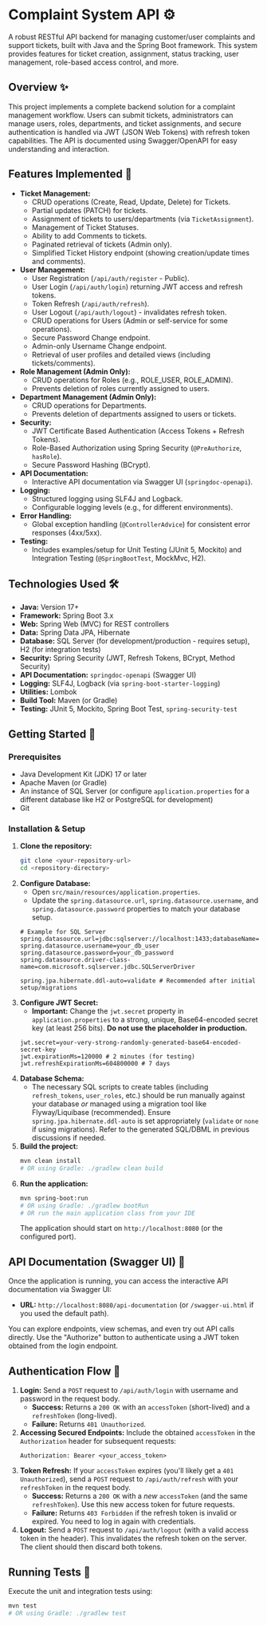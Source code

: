 # Complaint System API ⚙️

A robust RESTful API backend for managing customer/user complaints and support tickets, built with Java and the Spring Boot framework. This system provides features for ticket creation, assignment, status tracking, user management, role-based access control, and more.

## Overview ✨

This project implements a complete backend solution for a complaint management workflow. Users can submit tickets, administrators can manage users, roles, departments, and ticket assignments, and secure authentication is handled via JWT (JSON Web Tokens) with refresh token capabilities. The API is documented using Swagger/OpenAPI for easy understanding and interaction.

## Features Implemented 🚀

* **Ticket Management:**
    * CRUD operations (Create, Read, Update, Delete) for Tickets.
    * Partial updates (PATCH) for tickets.
    * Assignment of tickets to users/departments (via `TicketAssignment`).
    * Management of Ticket Statuses.
    * Ability to add Comments to tickets.
    * Paginated retrieval of tickets (Admin only).
    * Simplified Ticket History endpoint (showing creation/update times and comments).
* **User Management:**
    * User Registration (`/api/auth/register` - Public).
    * User Login (`/api/auth/login`) returning JWT access and refresh tokens.
    * Token Refresh (`/api/auth/refresh`).
    * User Logout (`/api/auth/logout`) - invalidates refresh token.
    * CRUD operations for Users (Admin or self-service for some operations).
    * Secure Password Change endpoint.
    * Admin-only Username Change endpoint.
    * Retrieval of user profiles and detailed views (including tickets/comments).
* **Role Management (Admin Only):**
    * CRUD operations for Roles (e.g., ROLE_USER, ROLE_ADMIN).
    * Prevents deletion of roles currently assigned to users.
* **Department Management (Admin Only):**
    * CRUD operations for Departments.
    * Prevents deletion of departments assigned to users or tickets.
* **Security:**
    * JWT Certificate Based Authentication (Access Tokens + Refresh Tokens).
    * Role-Based Authorization using Spring Security (`@PreAuthorize`, `hasRole`).
    * Secure Password Hashing (BCrypt).
* **API Documentation:**
    * Interactive API documentation via Swagger UI (`springdoc-openapi`).
* **Logging:**
    * Structured logging using SLF4J and Logback.
    * Configurable logging levels (e.g., for different environments).
* **Error Handling:**
    * Global exception handling (`@ControllerAdvice`) for consistent error responses (4xx/5xx).
* **Testing:**
    * Includes examples/setup for Unit Testing (JUnit 5, Mockito) and Integration Testing (`@SpringBootTest`, MockMvc, H2).

## Technologies Used 🛠️

* **Java:** Version 17+
* **Framework:** Spring Boot 3.x
* **Web:** Spring Web (MVC) for REST controllers
* **Data:** Spring Data JPA, Hibernate
* **Database:** SQL Server (for development/production - requires setup), H2 (for integration tests)
* **Security:** Spring Security (JWT, Refresh Tokens, BCrypt, Method Security)
* **API Documentation:** `springdoc-openapi` (Swagger UI)
* **Logging:** SLF4J, Logback (via `spring-boot-starter-logging`)
* **Utilities:** Lombok
* **Build Tool:** Maven (or Gradle)
* **Testing:** JUnit 5, Mockito, Spring Boot Test, `spring-security-test`

## Getting Started 🏁

### Prerequisites

* Java Development Kit (JDK) 17 or later
* Apache Maven (or Gradle)
* An instance of SQL Server (or configure `application.properties` for a different database like H2 or PostgreSQL for development)
* Git

### Installation & Setup

1.  **Clone the repository:**
    ```bash
    git clone <your-repository-url>
    cd <repository-directory>
    ```
2.  **Configure Database:**
    * Open `src/main/resources/application.properties`.
    * Update the `spring.datasource.url`, `spring.datasource.username`, and `spring.datasource.password` properties to match your database setup.
    ```properties
    # Example for SQL Server
    spring.datasource.url=jdbc:sqlserver://localhost:1433;databaseName=complaint_system_db;encrypt=true;trustServerCertificate=true;
    spring.datasource.username=your_db_user
    spring.datasource.password=your_db_password
    spring.datasource.driver-class-name=com.microsoft.sqlserver.jdbc.SQLServerDriver

    spring.jpa.hibernate.ddl-auto=validate # Recommended after initial setup/migrations
    ```
3.  **Configure JWT Secret:**
    * **Important:** Change the `jwt.secret` property in `application.properties` to a strong, unique, Base64-encoded secret key (at least 256 bits). **Do not use the placeholder in production.**
    ```properties
    jwt.secret=your-very-strong-randomly-generated-base64-encoded-secret-key
    jwt.expirationMs=120000 # 2 minutes (for testing)
    jwt.refreshExpirationMs=604800000 # 7 days
    ```
4.  **Database Schema:**
    * The necessary SQL scripts to create tables (including `refresh_tokens`, `user_roles`, etc.) should be run manually against your database *or* managed using a migration tool like Flyway/Liquibase (recommended). Ensure `spring.jpa.hibernate.ddl-auto` is set appropriately (`validate` or `none` if using migrations). Refer to the generated SQL/DBML in previous discussions if needed.
5.  **Build the project:**
    ```bash
    mvn clean install
    # OR using Gradle: ./gradlew clean build
    ```
6.  **Run the application:**
    ```bash
    mvn spring-boot:run
    # OR using Gradle: ./gradlew bootRun
    # OR run the main application class from your IDE
    ```
    The application should start on `http://localhost:8080` (or the configured port).

## API Documentation (Swagger UI) 📖

Once the application is running, you can access the interactive API documentation via Swagger UI:

* **URL:** `http://localhost:8080/api-documentation` (or `/swagger-ui.html` if you used the default path).

You can explore endpoints, view schemas, and even try out API calls directly. Use the "Authorize" button to authenticate using a JWT token obtained from the login endpoint.

## Authentication Flow 🔑

1.  **Login:** Send a `POST` request to `/api/auth/login` with username and password in the request body.
    * **Success:** Returns a `200 OK` with an `accessToken` (short-lived) and a `refreshToken` (long-lived).
    * **Failure:** Returns `401 Unauthorized`.
2.  **Accessing Secured Endpoints:** Include the obtained `accessToken` in the `Authorization` header for subsequent requests:
    ```
    Authorization: Bearer <your_access_token>
    ```
3.  **Token Refresh:** If your `accessToken` expires (you'll likely get a `401 Unauthorized`), send a `POST` request to `/api/auth/refresh` with your `refreshToken` in the request body.
    * **Success:** Returns a `200 OK` with a *new* `accessToken` (and the same `refreshToken`). Use this new access token for future requests.
    * **Failure:** Returns `403 Forbidden` if the refresh token is invalid or expired. You need to log in again with credentials.
4.  **Logout:** Send a `POST` request to `/api/auth/logout` (with a valid access token in the header). This invalidates the refresh token on the server. The client should then discard both tokens.

## Running Tests 🧪

Execute the unit and integration tests using:

```bash
mvn test
# OR using Gradle: ./gradlew test
